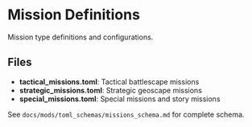# Mission Definitions

Mission type definitions and configurations.

## Files

- **tactical_missions.toml**: Tactical battlescape missions
- **strategic_missions.toml**: Strategic geoscape missions
- **special_missions.toml**: Special missions and story missions

See `docs/mods/toml_schemas/missions_schema.md` for complete schema.
